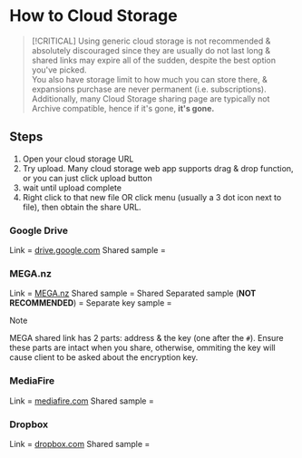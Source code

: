# How to Cloud Storage

> [!CRITICAL]
> Using generic cloud storage is not recommended & absolutely discouraged since they are usually do not last long 
> & shared links may expire all of the sudden, despite the best option you've picked.  
> You also have storage limit to how much you can store there, & expansions purchase are never permanent (i.e. subscriptions).  
> Additionally, many Cloud Storage sharing page are typically not Archive compatible, hence if it's gone, **it's gone.**

<!--
> [!IMPORTANT]
> Since Cloud Storages are not Archive & Preserve compatible
> all mods that found to be hosted exclusively on such webapp will be yoinked on sight into `Bring your own USB`, ignoring 
> `You MAY NOT distribute this file, provided you include this text...` whatsoever
-->

## Steps

1. Open your cloud storage URL
2. Try upload. Many cloud storage web app supports drag & drop function, or you can just click upload button
3. wait until upload complete
4. Right click to that new file OR click menu (usually a 3 dot icon next to file), then obtain the share URL.

### Google Drive

Link = [drive.google.com](https://drive.google.com)
Shared sample =

### MEGA.nz

Link = [MEGA.nz](https://mega.nz)
Shared sample =
Shared Separated sample (**NOT RECOMMENDED**) =
Separate key sample =

> [!NOTE]
> MEGA shared link has 2 parts: address & the key (one after the `#`). Ensure these parts are intact when you share, otherwise, ommiting the key will cause client to be asked about the encryption key.

### MediaFire

Link = [mediafire.com](https://mediafire.com)
Shared sample =

### Dropbox

Link = [dropbox.com](https://dropbox.com)
Shared sample =